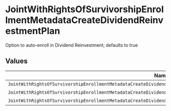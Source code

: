 # JointWithRightsOfSurvivorshipEnrollmentMetadataCreateDividendReinvestmentPlan

Option to auto-enroll in Dividend Reinvestment; defaults to true


## Values

| Name                                                                                                                     | Value                                                                                                                    |
| ------------------------------------------------------------------------------------------------------------------------ | ------------------------------------------------------------------------------------------------------------------------ |
| `JointWithRightsOfSurvivorshipEnrollmentMetadataCreateDividendReinvestmentPlanAutoEnrollDividendReinvestmentUnspecified` | AUTO_ENROLL_DIVIDEND_REINVESTMENT_UNSPECIFIED                                                                            |
| `JointWithRightsOfSurvivorshipEnrollmentMetadataCreateDividendReinvestmentPlanDividendReinvestmentEnroll`                | DIVIDEND_REINVESTMENT_ENROLL                                                                                             |
| `JointWithRightsOfSurvivorshipEnrollmentMetadataCreateDividendReinvestmentPlanDividendReinvestmentDecline`               | DIVIDEND_REINVESTMENT_DECLINE                                                                                            |